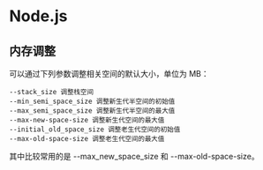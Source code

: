 
# Node.js

## 内存调整

可以通过下列参数调整相关空间的默认大小，单位为 MB：

```text
--stack_size 调整栈空间
--min_semi_space_size 调整新生代半空间的初始值
--max_semi_space_size 调整新生代半空间的最大值
--max-new-space-size 调整新生代空间的最大值
--initial_old_space_size 调整老生代空间的初始值
--max-old-space-size 调整老生代空间的最大值
```
其中比较常用的是 --max_new_space_size 和 --max-old-space-size。